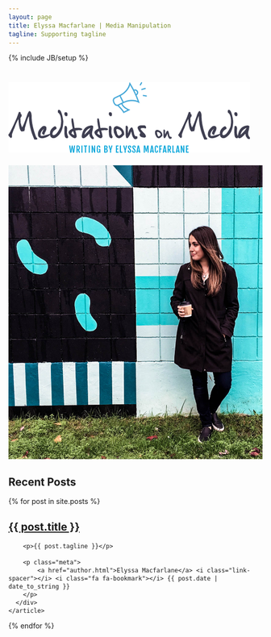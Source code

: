 ```yaml
---
layout: page
title: Elyssa Macfarlane | Media Manipulation
tagline: Supporting tagline
---
```

{% include JB/setup %}

<h1 class="page-header text-center"><img src="img/logo.png" alt="user-image"></h1>

<img class="img-responsive visible-xs-block visible-sm-block hidden-md hidden-lg hidden-xl" src="img/default-sidebar.jpg" />


<div class="home-page-posts animated fadeIn ">
  <h2 class="favorites">Recent Posts</h2>
  {% for post in site.posts %}
    <article class="post">
      <div class="post-preview col-xs-10  no-gutter">
        <h2><a href="{{ BASE_PATH }}{{ post.url }}">{{ post.title }}</a></h2>

        <p>{{ post.tagline }}</p>

        <p class="meta">
            <a href="author.html">Elyssa Macfarlane</a> <i class="link-spacer"></i> <i class="fa fa-bookmark"></i> {{ post.date | date_to_string }}
        </p>
      </div>
    </article>
  {% endfor %}
</div>
